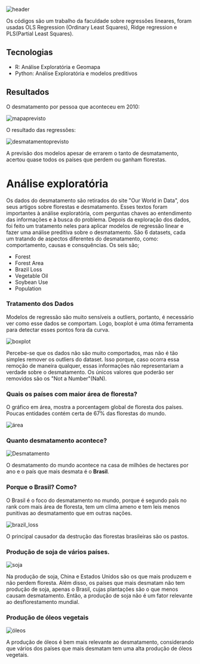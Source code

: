 ![header](https://user-images.githubusercontent.com/34286550/147572443-d5e26142-c9d3-421d-a6ca-6cd72848c7a0.png)

Os códigos são um trabalho da faculdade sobre regressões lineares, foram usadas OLS Regression (Ordinary Least Squares), Ridge regression e PLS(Partial Least Squares). 

## Tecnologias
+ R: Análise Exploratória e Geomapa
+ Python: Análise Exploratória e modelos preditivos

## Resultados
O desmatamento por pessoa que aconteceu em 2010:

![mapaprevisto](https://user-images.githubusercontent.com/34286550/147576228-de33a856-08d9-4d22-bd24-139ea2f1fb50.png)


O resultado das regressões:

![desmatamentoprevisto](https://user-images.githubusercontent.com/34286550/147576031-fb6e6097-4478-4fad-b937-aae1ea3dbff8.png)

A previsão dos modelos apesar de errarem o tanto de desmatamento, acertou quase todos os países que perdem ou ganham florestas.

# Análise exploratória

Os dados do desmatamento são retirados do site "Our World in Data", dos seus artigos sobre florestas e desmatamento. Esses textos foram importantes à análise exploratória, com perguntas chaves ao entendimento das informações e à busca do problema. Depois da exploração dos dados, foi feito um tratamento neles para aplicar modelos de regressão linear e fazer uma análise preditiva sobre o desmatamento.
São 6 datasets, cada um tratando de aspectos diferentes do desmatamento, como: comportamento, causas e consquências. Os seis são;
+ Forest
+ Forest Area
+ Brazil Loss
+ Vegetable Oil
+ Soybean Use
+ Population

### Tratamento dos Dados
Modelos de regressão são muito sensíveis a outliers, portanto, é necessário ver como esse dados se comportam. Logo, boxplot é uma ótima ferramenta para detectar esses pontos fora da curva.

![boxplot](https://user-images.githubusercontent.com/34286550/147579599-880a3fe2-c6e4-4214-83da-94343070255e.png)

Percebe-se que os dados não são muito comportados, mas não é tão simples remover os outliers do dataset. Isso porque, caso ocorra essa remoção de maneira qualquer, essas informações não representariam a verdade sobre o desmatamento. Os únicos valores que poderão ser removidos são os "Not a Number"(NaN).

### Quais os países com maior área de floresta?

O gráfico em área, mostra a porcentagem global de floresta dos países. Poucas entidades contém certa de 67\% das florestas do mundo.

![área](https://user-images.githubusercontent.com/34286550/147583630-05dac3af-9d95-47fb-a88d-e2e3e2e0d2e4.png)

### Quanto desmatamento acontece?

![Desmatamento](https://user-images.githubusercontent.com/34286550/147583871-72bd9dc7-3282-48f8-99a4-096a7fa9db3d.png)

O desmatamento do mundo acontece na casa de milhões de hectares por ano e o país que mais desmata é o **Brasil**.

### Porque o Brasil? Como? 

O Brasil é o foco do desmatamento no mundo, porque é segundo país no rank com mais área de floresta, tem um clima ameno e tem leis menos punitivas ao desmatamento que em outras nações.

![brazil_loss](https://user-images.githubusercontent.com/34286550/147583977-ac6de553-e47f-44d4-b5dd-d35b8ce77ef1.png)

O principal causador da destrução das florestas brasileiras são os pastos.

### Produção de soja de vários países.


![soja](https://user-images.githubusercontent.com/34286550/147584049-589c4821-2367-4480-a916-b94747b1e8bc.png)

Na produção de soja, China e Estados Unidos são os que mais produzem e não perdem floresta. Além disso, os países que mais desmatam não tem produção de soja, apenas o Brasil, cujas plantações são o que menos causam desmatamento. Então, a produção de soja não é um fator relevante ao desflorestamento mundial. 

### Produção de óleos vegetais

![óleos](https://user-images.githubusercontent.com/34286550/147584353-691c51dc-74aa-4123-9ee1-9c090b479c26.png)

A produção de óleos é bem mais relevante ao desmatamento, considerando que vários dos países que mais desmatam tem uma alta produção de óleos vegetais.



